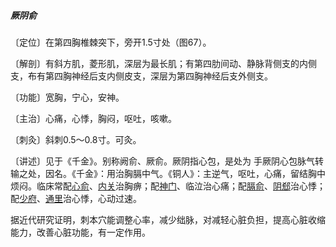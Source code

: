 ##### 厥阴俞

〔定位〕在第四胸椎棘突下，旁开1.5寸处（图67）。

〔解剖〕有斜方肌，菱形肌，深层为最长肌；有第四肋间动、静脉背侧支的内侧支，布有第四胸神经后支内侧皮支，深层为第四胸神经后支外侧支。

〔功能〕宽胸，宁心，安神。

〔主治〕心痛，心悸，胸闷，呕吐，咳嗽。

〔刺灸〕斜刺0.5〜0.8寸。可灸。

〔讲述〕见于《千金》。别称阙俞、厥俞。厥阴指心包，是处为 手厥阴心包脉气转输之处，因名。《千金》：用治胸膈中气。《铜人》：主逆气，呕吐，心痛，留结胸中烦闷。临床常配[心俞](https://www.gmzyjc.com/read/zjs/zjs3.1.7-8-0.0.1.3.15.md)、[内关](https://www.gmzyjc.com/read/zjs/zjs3.1.9-12-0.0.1.3.6.md)治胸痹；配[神门](https://www.gmzyjc.com/read/zjs/zjs3.1.4-6-0.0.2.3.7.md)、临泣治心痛；配[膈俞](https://www.gmzyjc.com/read/zjs/zjs3.1.7-8-0.0.1.3.17.md)、[阴郄](https://www.gmzyjc.com/read/zjs/zjs3.1.4-6-0.0.2.3.6.md)治心悸；配[少府](https://www.gmzyjc.com/read/zjs/zjs3.1.4-6-0.0.2.3.8.md)、[通里](https://www.gmzyjc.com/read/zjs/zjs3.1.4-6-0.0.2.3.5.md)治心悸，心动过速。    

据近代研究证明，刺本穴能调整心率，减少绌脉，对减轻心脏负担，提高心脏收缩能力，改善心脏功能，有一定作用。
